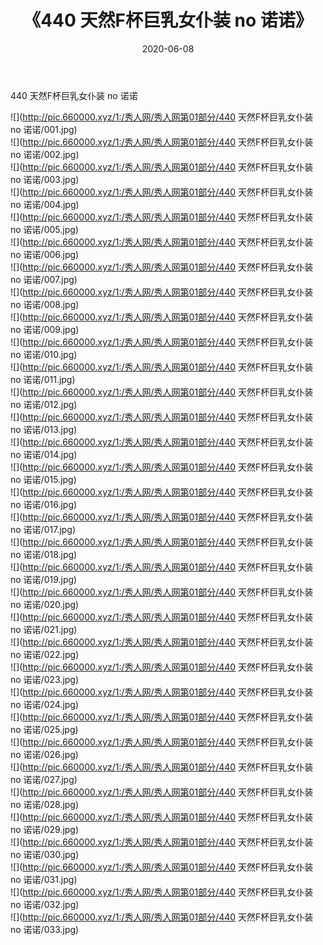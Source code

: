 ﻿---
layout: post
title:  《440 天然F杯巨乳女仆装 no 诺诺》
date:   2020-06-08
img: http://pic.660000.xyz/1:/秀人网/秀人网第01部分/440 天然F杯巨乳女仆装 no 诺诺/000.jpg
categories: [美女, 清纯, 唯美]
---

440 天然F杯巨乳女仆装 no 诺诺

  ![](http://pic.660000.xyz/1:/秀人网/秀人网第01部分/440 天然F杯巨乳女仆装 no 诺诺/001.jpg) <br> ![](http://pic.660000.xyz/1:/秀人网/秀人网第01部分/440 天然F杯巨乳女仆装 no 诺诺/002.jpg) <br> ![](http://pic.660000.xyz/1:/秀人网/秀人网第01部分/440 天然F杯巨乳女仆装 no 诺诺/003.jpg) <br> ![](http://pic.660000.xyz/1:/秀人网/秀人网第01部分/440 天然F杯巨乳女仆装 no 诺诺/004.jpg) <br> ![](http://pic.660000.xyz/1:/秀人网/秀人网第01部分/440 天然F杯巨乳女仆装 no 诺诺/005.jpg) <br> ![](http://pic.660000.xyz/1:/秀人网/秀人网第01部分/440 天然F杯巨乳女仆装 no 诺诺/006.jpg) <br> ![](http://pic.660000.xyz/1:/秀人网/秀人网第01部分/440 天然F杯巨乳女仆装 no 诺诺/007.jpg) <br> ![](http://pic.660000.xyz/1:/秀人网/秀人网第01部分/440 天然F杯巨乳女仆装 no 诺诺/008.jpg) <br> ![](http://pic.660000.xyz/1:/秀人网/秀人网第01部分/440 天然F杯巨乳女仆装 no 诺诺/009.jpg) <br> ![](http://pic.660000.xyz/1:/秀人网/秀人网第01部分/440 天然F杯巨乳女仆装 no 诺诺/010.jpg) <br> ![](http://pic.660000.xyz/1:/秀人网/秀人网第01部分/440 天然F杯巨乳女仆装 no 诺诺/011.jpg) <br> ![](http://pic.660000.xyz/1:/秀人网/秀人网第01部分/440 天然F杯巨乳女仆装 no 诺诺/012.jpg) <br> ![](http://pic.660000.xyz/1:/秀人网/秀人网第01部分/440 天然F杯巨乳女仆装 no 诺诺/013.jpg) <br> ![](http://pic.660000.xyz/1:/秀人网/秀人网第01部分/440 天然F杯巨乳女仆装 no 诺诺/014.jpg) <br> ![](http://pic.660000.xyz/1:/秀人网/秀人网第01部分/440 天然F杯巨乳女仆装 no 诺诺/015.jpg) <br> ![](http://pic.660000.xyz/1:/秀人网/秀人网第01部分/440 天然F杯巨乳女仆装 no 诺诺/016.jpg) <br> ![](http://pic.660000.xyz/1:/秀人网/秀人网第01部分/440 天然F杯巨乳女仆装 no 诺诺/017.jpg) <br> ![](http://pic.660000.xyz/1:/秀人网/秀人网第01部分/440 天然F杯巨乳女仆装 no 诺诺/018.jpg) <br> ![](http://pic.660000.xyz/1:/秀人网/秀人网第01部分/440 天然F杯巨乳女仆装 no 诺诺/019.jpg) <br> ![](http://pic.660000.xyz/1:/秀人网/秀人网第01部分/440 天然F杯巨乳女仆装 no 诺诺/020.jpg) <br> ![](http://pic.660000.xyz/1:/秀人网/秀人网第01部分/440 天然F杯巨乳女仆装 no 诺诺/021.jpg) <br> ![](http://pic.660000.xyz/1:/秀人网/秀人网第01部分/440 天然F杯巨乳女仆装 no 诺诺/022.jpg) <br> ![](http://pic.660000.xyz/1:/秀人网/秀人网第01部分/440 天然F杯巨乳女仆装 no 诺诺/023.jpg) <br> ![](http://pic.660000.xyz/1:/秀人网/秀人网第01部分/440 天然F杯巨乳女仆装 no 诺诺/024.jpg) <br> ![](http://pic.660000.xyz/1:/秀人网/秀人网第01部分/440 天然F杯巨乳女仆装 no 诺诺/025.jpg) <br> ![](http://pic.660000.xyz/1:/秀人网/秀人网第01部分/440 天然F杯巨乳女仆装 no 诺诺/026.jpg) <br> ![](http://pic.660000.xyz/1:/秀人网/秀人网第01部分/440 天然F杯巨乳女仆装 no 诺诺/027.jpg) <br> ![](http://pic.660000.xyz/1:/秀人网/秀人网第01部分/440 天然F杯巨乳女仆装 no 诺诺/028.jpg) <br> ![](http://pic.660000.xyz/1:/秀人网/秀人网第01部分/440 天然F杯巨乳女仆装 no 诺诺/029.jpg) <br> ![](http://pic.660000.xyz/1:/秀人网/秀人网第01部分/440 天然F杯巨乳女仆装 no 诺诺/030.jpg) <br> ![](http://pic.660000.xyz/1:/秀人网/秀人网第01部分/440 天然F杯巨乳女仆装 no 诺诺/031.jpg) <br> ![](http://pic.660000.xyz/1:/秀人网/秀人网第01部分/440 天然F杯巨乳女仆装 no 诺诺/032.jpg) <br> ![](http://pic.660000.xyz/1:/秀人网/秀人网第01部分/440 天然F杯巨乳女仆装 no 诺诺/033.jpg) <br>